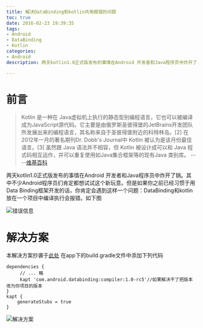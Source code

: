```yaml
---
title: 解决DataBinding和kotlin共用报错的问题
toc: true
date: 2016-02-23 19:39:35
tags:
- Android 
- DataBinding
- Kotlin
categories:
- Android
description: 两天kotlin1.0正式版发布的事情在Android 开发者和Java程序员中炸开了锅。其中不少Android程序员们肯定都想试试这个新玩意。但是如果你之前已经习惯于用Data Binding框架开发的话，你肯定会遇到这样一个问题：DataBinding和kotlin放在一个项目中编译执行会报错。

---
```

# 前言
> Kotlin 是一种在 Java虚拟机上执行的静态型别编程语言，它也可以被编译成为JavaScript源代码。它主要是由俄罗斯圣彼得堡的JetBrains开发团队所发展出来的编程语言，其名称来自于圣彼得堡附近的科特林岛。[2] 在2012年一月的著名期刊Dr. Dobb's Journal中 Kotlin 被认为是该月份最佳语言。[3] 虽然跟 Java 语法并不相容，但 Kotlin 被设计成可以和 Java 程式码相互运作，并可以重复使用如Java集合框架等的现有Java 类别库。 ----[维基百科](https://zh.wikipedia.org/wiki/Kotlin)

两天kotlin1.0正式版发布的事情在Android 开发者和Java程序员中炸开了锅。其中不少Android程序员们肯定都想试试这个新玩意。但是如果你之前已经习惯于用Data Binding框架开发的话，你肯定会遇到这样一个问题：DataBinding和kotlin放在一个项目中编译执行会报错。如下图

![错误信息](https://xietzt-blog.oss-cn-beijing.aliyuncs.com/blogdatabinding-kotlin_error.png)
# 解决方案
本解决方案抄袭于[此处](http://qiita.com/umetsu/items/487d38be86c31ff59075) 在app下的build.gradle文件中添加下列代码
```
dependencies {
     // ... 略 
     kapt 'com.android.databinding:compiler:1.0-rc5'//如果解决不了把版本改为你项目的版本 
} 
kapt { 
    generateStubs = true 
}
```

![解决方案](https://xietzt-blog.oss-cn-beijing.aliyuncs.com/blog%E8%A7%A3%E5%86%B3%E6%96%B9%E6%A1%88.png)